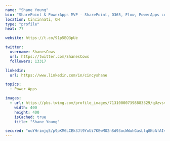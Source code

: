 ```yaml
---
name: "Shane Young"
bio: "SharePoint & PowerApps MVP - SharePoint, O365, Flow, PowerApps consulting? @PowerApps911 | Pure Snark? You found it."
location: Cincinnati, OH
type: "profile"
heat: 77

website: https://t.co/91p5BQ3pUe

twitter:
  username: ShanesCows
  url: https://twitter.com/ShanesCows
  followers: 13317

linkedin:
  url: https://www.linkedin.com/in/cincyshane

topics:
  - Power Apps

images:
  - url: https://pbs.twimg.com/profile_images/713100007398883329/qUzvsvQ3_400x400.jpg
    width: 400
    height: 400
    isCached: true
    title: "Shane Young"

secured: "ouYHrimjq5/p9pKM6LCEk3Jl9YoUi7KEwMO2nSd93ocWWuhGasLlqGKoAfAIv4o0Is3mtwC0il+uw1CkhEYgTA5eYGkB5Gbp8QYKyfm+NtZ8wf9alYADUiwJ8ybgD8j4SZWTDrrt2Nwqsl1oVNUXsIvT1Fjpe3Mqq0W5TNnwdujn0nB3erl8b317jWDA0WT4LkFBdAt8lUHWR8aBAdeN7NXp+kwzUTkno8eWyYS0nbGRdWKF/7rsb3th+PFWcOfXIT9fuaeA+iiN4DZcsOKrJqTzF0SykNMlmXQLKrEpJe1FQlDBXvf/jvcCXYagSj4LP3ty7SKIry8mxzqSma8n7r2fQJ9t3nVmF6KB//wej+Ni8+1YJKuru65wZTOM5fxSghPA5z8jk2wPVVgAcbxEwo4bnDjpUUXy+UW9MukTtGM=;eSJxy8EFMUDG9EmeelCTYQ=="
---
```


